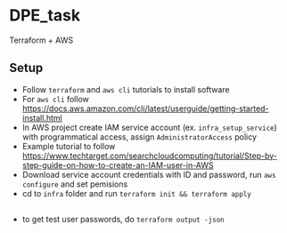 
# DPE_task

Terraform + AWS


## Setup 
- Follow `terraform` and `aws cli` tutorials to install software
- For `aws cli` follow https://docs.aws.amazon.com/cli/latest/userguide/getting-started-install.html
- In AWS project create IAM service account (ex. `infra_setup_service`) with programmatical access, assign `AdministratorAccess` policy
- Example tutorial to follow https://www.techtarget.com/searchcloudcomputing/tutorial/Step-by-step-guide-on-how-to-create-an-IAM-user-in-AWS
- Download service account credentials with ID and password, run `aws configure` and set pemisions
- cd to `infra` folder and run `terraform init && terraform apply`

##
- to get test user passwords, do `terraform output -json`